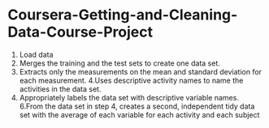# Coursera-Getting-and-Cleaning-Data-Course-Project

1. Load data
2. Merges the training and the test sets to create one data set.
3. Extracts only the measurements on the mean and standard deviation for each measurement.
4.Uses descriptive activity names to name the activities in the data set.
5. Appropriately labels the data set with descriptive variable names.
6.From the data set in step 4, creates a second, independent tidy data set with the average of each variable for each activity and each subject
